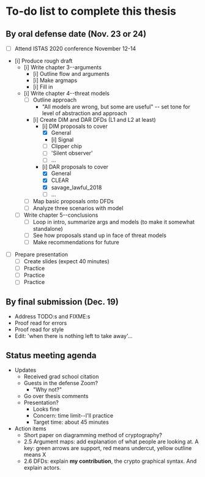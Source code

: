 # To-do list to complete this thesis

## By oral defense date (Nov. 23 or 24)

- [ ] Attend ISTAS 2020 conference November 12-14
- [i] Produce rough draft
  - [i] Write chapter 3--arguments
    - [i] Outline flow and arguments
    - [i] Make argmaps
    - [i] Fill in
  - [i] Write chapter 4--threat models
    - [ ] Outline approach
      - "All models are wrong, but some are useful" -- set tone for level of abstraction and approach
    - [i] Create DIM and DAR DFDs (L1 and L2 at least)
      - [i] DIM proposals to cover
        - [x] General
        - [i] Signal
        - [ ] Clipper chip
        - [ ] 'Silent observer'
        - [ ] ...
      - [i] DAR proposals to cover
        - [x] General
        - [x] CLEAR
        - [x] savage_lawful_2018
        - [ ] ...
    - [ ] Map basic proposals onto DFDs
    - [ ] Analyze three scenarios with model
  - [ ] Write chapter 5--conclusions
    - [ ] Loop in intro, summarize args and models (to make it somewhat standalone)
    - [ ] See how proposals stand up in face of threat models
    - [ ] Make recommendations for future
- [ ] Prepare presentation
  - [ ] Create slides (expect 40 minutes)
  - [ ] Practice
  - [ ] Practice
  - [ ] Practice

## By final submission (Dec. 19)

- Address TODO:s and FIXME:s
- Proof read for errors
- Proof read for style
- Edit: 'when there is nothing left to take away'...

## Status meeting agenda

- Updates
  - Received grad school citation
  - Guests in the defense Zoom?
    - "Why not?"
  - Go over thesis comments
  - Presentation?
    - Looks fine
    - Concern: time limit--I'll practice
    - Target time: about 45 minutes
- Action items
  - Short paper on diagramming method of cryptography?
  - 2.5 Argument maps: add explanation of what people are looking at. A key: green arrows are support, red means undercut,
      yellow outline means X
  - 2.6 DFDs: explain **my contribution**, the crypto graphical syntax. And explain actors.
